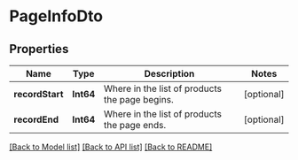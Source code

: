 # PageInfoDto

## Properties
Name | Type | Description | Notes
------------ | ------------- | ------------- | -------------
**recordStart** | **Int64** | Where in the list of products the page begins. | [optional] 
**recordEnd** | **Int64** | Where in the list of products the page ends. | [optional] 

[[Back to Model list]](../README.md#documentation-for-models) [[Back to API list]](../README.md#documentation-for-api-endpoints) [[Back to README]](../README.md)


